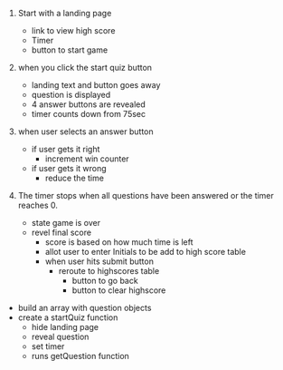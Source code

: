 1. Start with a landing page
    * link to view high score
    * Timer
    * button to start game

2. when you click the start quiz button
    * landing text and button goes away
    * question is displayed 
    * 4 answer buttons are revealed
    * timer counts down from 75sec

3. when user selects an answer button
    * if user gets it right
        * increment win counter
    * if user gets it wrong 
        * reduce the time 

4. The timer stops when all questions have been answered or the timer reaches 0.
    * state game is over
    * revel final score
        * score is based on how much time is left
        * allot user to enter Initials to be add to high score table
        * when user hits submit button
            * reroute to highscores table
                * button to go back
                * button to clear highscore

<!-- notes -->
* build an array with question objects
* create a startQuiz function
    * hide landing page
    * reveal question 
    * set timer
    * runs getQuestion function

    